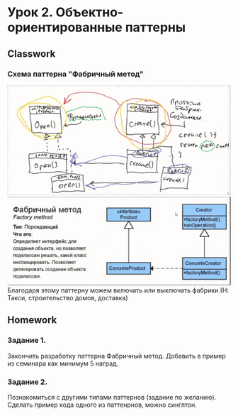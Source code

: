 # Урок 2. Объектно-ориентированные паттерны
## Classwork
### Схема паттерна "Фабричный метод"
![1.JPG](src%2Fclasswork%2F1.JPG)
![2.JPG](src%2Fclasswork%2F2.JPG)
Благодаря этому паттерну можем включать или выключать фабрики.(Н: Такси, строительство домов, доставка)
## Homework
### Задание 1. 
Закончить разработку паттерна Фабричный метод. Добавить в пример из семинара как минимум 5 наград.

### Задание 2. 
Познакомиться с другими типами паттернов (задание по желанию). Сделать пример кода одного из паттенрнов, 
можно синглтон.

